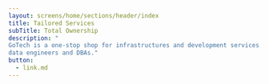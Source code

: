 ```yaml
---
layout: screens/home/sections/header/index
title: Tailored Services
subTitle: Total Ownership
description: "
GoTech is a one-stop shop for infrastructures and development services. Our team consist of the best and most professional mobile and web developers, QA automation developers, DevOps, 
data engineers and DBAs."
button:
  - link.md
---
```

